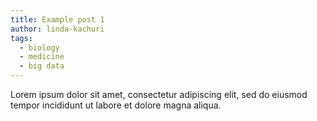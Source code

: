 ```yaml
---
title: Example post 1
author: linda-kachuri
tags:
  - biology
  - medicine
  - big data
---
```


Lorem ipsum dolor sit amet, consectetur adipiscing elit, sed do eiusmod tempor incididunt ut labore et dolore magna aliqua.

